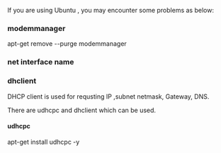 If you are using Ubuntu , you may encounter some problems as below:

### modemmanager

apt-get remove --purge modemmanager


### net interface name




### dhclient

DHCP client is used for requsting IP ,subnet netmask, Gateway, DNS.

There are udhcpc and dhclient which can be used.

#### udhcpc 

apt-get install udhcpc -y
